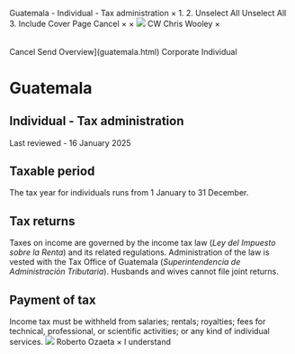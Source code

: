 Guatemala - Individual - Tax administration
×
1.
2.
Unselect All
Unselect All
3.
Include Cover Page
Cancel
×
×
![](-/media/world-wide-tax-summaries/attachments/global---chris-wooley.ashx%3Frev=ac5e5f3223b34096b1afc2a6009c7320&revision=ac5e5f32-23b3-4096-b1af-c2a6009c7320&hash=859B7ADC84DC2CBEC9760E9E6EE7DE6D0A8BFCDF)
CW
Chris Wooley
×
######
Cancel
Send
Overview](guatemala.html)
Corporate
Individual
# Guatemala
## Individual - Tax administration
Last reviewed - 16 January 2025
## Taxable period
The tax year for individuals runs from 1 January to 31 December.
## Tax returns
Taxes on income are governed by the income tax law (*Ley del Impuesto sobre la Renta*) and its related regulations. Administration of the law is vested with the Tax Office of Guatemala (*Superintendencia de Administración Tributaria*).
Husbands and wives cannot file joint returns.
## Payment of tax
Income tax must be withheld from salaries; rentals; royalties; fees for technical, professional, or scientific activities; or any kind of individual services.
![](-/media/world-wide-tax-summaries/guatemalaroberto-estuardo-ozaetaguatemala--roberto-ozaetajpg20200707161242252.ashx%3Frev=d15c2b7b4be340d5ad7ac33d4977cc27&revision=d15c2b7b-4be3-40d5-ad7a-c33d4977cc27&hash=BE053AD2CE83D42271EA01B1E8E885D86833AE18)
Roberto Ozaeta
×
I understand
